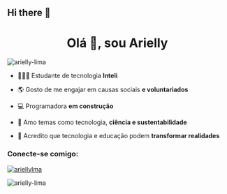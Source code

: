 ## Hi there 👋 

<h1 align="center">Olá 👋, sou Arielly</h1>
<p align="left"> <img src="https://komarev.com/ghpvc/?username=arielly-lima&label=Profile %20views&color=0e75b6&style=flat" alt="arielly-lima" /> </p>

- 👩🏽‍💻 Estudante de tecnologia **Inteli**

- 🌎 Gosto de me engajar em causas sociais **e voluntariados**

- 💻 Programadora **em construção**

- 🔬 Amo temas como tecnologia, **ciência e sustentabilidade**

- 💬 Acredito que tecnologia e educação podem **transformar realidades**

<h3 align="left">Conecte-se comigo:</h3>
<p alinhar="esquerda">
<a href="https://instagram.com/ariellylma" target="blank"><img align="center" src="https://raw.githubusercontent.com/rahuldkjain/github-profile-readme-generator/master/src/images/icons/Social/instagram.svg" alt="ariellylma" altura="30" largura="40" /></a>
</p>

<p> <img align="center" src="https://github-readme-stats. vercel.app/api?username=arielly-lima&show_icons=true&locale=pt-BR" alt="arielly-lima" /></p>

